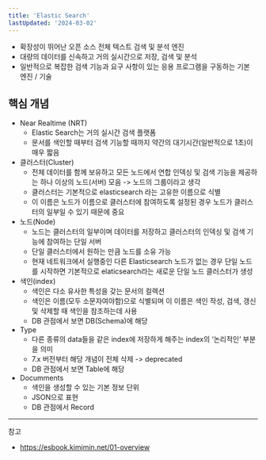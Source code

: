 ```yaml
---
title: 'Elastic Search'
lastUpdated: '2024-03-02'
---
```

- 확장성이 뛰어난 오픈 소스 전체 텍스트 검색 및 분석 엔진
- 대량의 데이터를 신속하고 거의 실시간으로 저장, 검색 및 분석
- 일반적으로 복잡한 검색 기능과 요구 사항이 있는 응용 프로그램을 구동하는 기본 엔진 / 기술

## 핵심 개념
- Near Realtime (NRT)
    - Elastic Search는 거의 실시간 검색 플랫폼
    - 문서를 색인할 때부터 검색 기능할 때까지 약간의 대기시간(일반적으로 1초)이 매우 짧음
- 클러스터(Cluster)
    - 전체 데이터를 함께 보유하고 모든 노드에서 연합 인덱싱 및 검색 기능을 제공하는 하나 이상의 노드(서버) 모음 -> 노드의 그룹이라고 생각
    - 클러스터는 기본적으로 elasticsearch 라는 고유한 이름으로 식별
    - 이 이름은 노드가 이름으로 클러스터에 참여하도록 설정된 경우 노드가 클러스터의 일부일 수 있기 때문에 중요
- 노드(Node)
    - 노드는 클러스터의 일부이며 데이터를 저장하고 클러스터의 인덱싱 및 검색 기능에 참여하는 단일 서버
    - 단일 클러스터에서 원하는 만큼 노드를 소유 가능
    - 현재 네트워크에서 실행중인 다른 Elasticsearch 노드가 없는 경우 단일 노드를 시작하면 기본적으로 elaticsearch라는 새로운 단일 노드 클러스터가 생성
- 색인(index)
    - 색인은 다소 유사한 특성을 갖는 문서의 컬렉션
    - 색인은 이름(모두 소문자여야함)으로 식별되며 이 이름은 색인 작성, 검색, 갱신 및 삭제할 때 색인을 참조하는데 사용
    - DB 관점에서 보면 DB(Schema)에 해당
- Type
    - 다른 종류의 data들을 같은 index에 저장하게 해주는 index의 ‘논리적인’ 부분을 의미
    - 7.x 버전부터 해당 개념이 전체 삭제 -> deprecated
    - DB 관점에서 보면 Table에 해당
- Documments
    - 색인을 생성할 수 있는 기본 정보 단위
    - JSON으로 표현
    - DB 관점에서 Record

---
참고
- https://esbook.kimjmin.net/01-overview